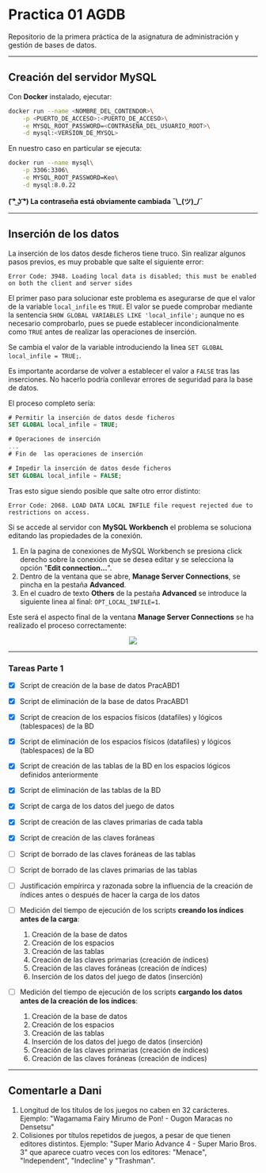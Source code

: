 # Practica 01 AGDB

Repositorio de la primera práctica de la asignatura de administración y gestión de bases de datos.

---

## Creación del servidor MySQL

Con **Docker** instalado, ejecutar:

```sh
docker run --name <NOMBRE_DEL_CONTENDOR>\
    -p <PUERTO_DE_ACCESO>:<PUERTO_DE_ACCESO>\
    -e MYSQL_ROOT_PASSWORD=<CONTRASEÑA_DEL_USUARIO_ROOT>\
    -d mysql:<VERSION_DE_MYSQL>
```

En nuestro caso en particular se ejecuta:

```sh
docker run --name mysql\
    -p 3306:3306\
    -e MYSQL_ROOT_PASSWORD=Keo\
    -d mysql:8.0.22
```

**( ͡° ͜ʖ ͡°) La contraseña está obviamente cambiada ¯\\\_(ツ)\_/¯**

---

## Inserción de los datos

La inserción de los datos desde ficheros tiene truco. Sin realizar algunos pasos previos, es muy probable que salte el siguiente error:

``` 
Error Code: 3948. Loading local data is disabled; this must be enabled on both the client and server sides
```

El primer paso para solucionar este problema es asegurarse de que el valor de la variable `local_infile` es `TRUE`. El valor se puede comprobar mediante la sentencia `SHOW GLOBAL VARIABLES LIKE 'local_infile';` aunque no es necesario comprobarlo, pues se puede establecer incondicionalmente como `TRUE` antes de realizar las operaciones de inserción.

Se cambia el valor de la variable introduciendo la linea `SET GLOBAL local_infile = TRUE;`.

Es importante acordarse de volver a establecer el valor a `FALSE` tras las inserciones. No hacerlo podría conllevar errores de seguridad para la base de datos.

El proceso completo sería:

```sql
# Permitir la inserción de datos desde ficheros
SET GLOBAL local_infile = TRUE;

# Operaciones de inserción
...
# Fin de  las operaciones de inserción

# Impedir la inserción de datos desde ficheros
SET GLOBAL local_infile = FALSE;
```

Tras esto sigue siendo posible que salte otro error distinto:

```
Error Code: 2068. LOAD DATA LOCAL INFILE file request rejected due to restrictions on access.
```

Si se accede al servidor con **MySQL Workbench** el problema se soluciona editando las propiedades de la conexión.

1. En la pagina de conexiones de MySQL Workbench se presiona click derecho sobre la conexión que se desea editar y se selecciona la opción "**Edit connection...**".
2. Dentro de la ventana que se abre, **Manage Server Connections**, se pincha en la pestaña **Advanced**.
3. En el cuadro de texto **Others** de la pestaña **Advanced** se introduce la siguiente linea al final: `OPT_LOCAL_INFILE=1`.

Este será el aspecto final de la ventana **Manage Server Connections** se ha realizado el proceso correctamente:

<p align="center">
  <img src="https://user-images.githubusercontent.com/68425553/194750333-02417ba3-0b71-47e1-9f61-161036064f87.png">
</p>

---

### Tareas Parte 1

- [X] Script de creación de la base de datos PracABD1
- [X] Script de eliminación de la base de datos PracABD1

- [X] Script de creacion de los espacios físicos (datafiles) y lógicos (tablespaces) de la BD
- [X] Script de eliminación de los espacios físicos (datafiles) y lógicos (tablespaces) de la BD

- [X] Script de creación de las tablas de la BD en los espacios lógicos definidos anteriormente
- [X] Script de eliminación de las tablas de la BD

- [X] Script de carga de los datos del juego de datos

- [X] Script de creación de las claves primarias de cada tabla
- [X] Script de creación de las claves foráneas
- [ ] Script de borrado de las claves foráneas de las tablas
- [ ] Script de borrado de las claves primarias de las tablas

- [ ]  Justificación empírirca y razonada sobre la influencia de la creación de índices antes o después de hacer la carga de los datos
  - [ ] Medición del tiempo de ejecución de los scripts **creando los índices antes de la carga**:
    1. Creación de la base de datos
    2. Creación de los espacios
    3. Creación de las tablas
    4. Creación de las claves primarias               (creación de índices)
    5. Creación de las claves foráneas                (creación de índices)
    6. Inserción de los datos del juego de datos      (inserción)
  - [ ] Medición del tiempo de ejecución de los scripts **cargando los datos antes de la creación de los índices**:
    1. Creación de la base de datos
    2. Creación de los espacios
    3. Creación de las tablas
    4. Inserción de los datos del juego de datos      (inserción)
    5. Creación de las claves primarias               (creación de índices)
    6. Creación de las claves foráneas                (creación de índices)

--- 

## Comentarle a Dani

1. Longitud de los títulos de los juegos no caben en 32 carácteres. Ejemplo: "Wagamama Fairy Mirumo de Pon! - Ougon Maracas no Densetsu"
2. Colisiones por títulos repetidos de juegos, a pesar de que tienen editores distintos. Ejemplo: "Super Mario Advance 4 - Super Mario Bros. 3" que aparece cuatro veces con los editores: "Menace", "Independent", "Indecline" y "Trashman".
